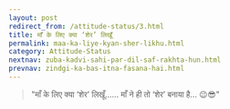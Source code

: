 ```yaml
---
layout: post
redirect_from: /attitude-status/3.html
title: माँ के लिए क्या ‘शेर’ लिखूँ
permalink: maa-ka-liye-kyan-sher-likhu.html
category: Attitude-Status
nextnav: zuba-kadvi-sahi-par-dil-saf-rakhta-hun.html
prevnav: zindgi-ka-bas-itna-fasana-hai.html
---
```

> "माँ के लिए क्या ‘शेर’ लिखूँ…… माँ ने ही तो ‘शेर’ बनाया है… 😉😎"